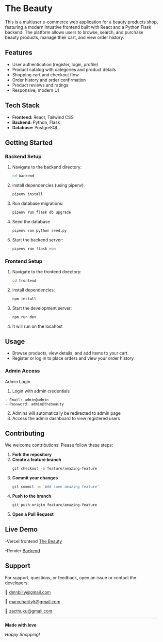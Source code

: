 # The Beauty

This is a multiuser e-commerce web application for a beauty products shop, featuring a modern intuative frontend built with React and a Python Flask backend. The platform allows users to browse, search, and purchase beauty products, manage their cart, and view order history.

## Features

- User authentication (register, login, profile)
- Product catalog with categories and product details
- Shopping cart and checkout flow
- Order history and order confirmation
- Product reviews and ratings
- Responsive, modern UI

## Tech Stack

- **Frontend:** React, Tailwind CSS
- **Backend:** Python, Flask
- **Database:** PostgreSQL

## Getting Started

### Backend Setup

1. Navigate to the backend directory:
   ```sh
   cd backend
   ```
2. Install dependencies (using pipenv):
   ```sh
   pipenv install
   ```
3. Run database migrations:
   ```sh
   pipenv run flask db upgrade
   ```
4. Seed the database
   ```sh
   pipenv run python seed.py
   ```
5. Start the backend server:
   ```sh
   pipenv run flask run
   ```

### Frontend Setup

1. Navigate to the frontend directory:
   ```sh
   cd frontend
   ```
2. Install dependencies:
   ```sh
   npm install
   ```
3. Start the development server:
   ```sh
   npm run dev
   ```
4. It will run on the locahost

## Usage

- Browse products, view details, and add items to your cart.
- Register or log in to place orders and view your order history.

### Admin Access

Admin Login

1. Login with admin credentials

```
- Email: admin@admin
- Password: admin@thebeauty
```

2. Admins will automatically be redirected to admin page
3. Access the admin dashboard to view registered users

## Contributing

We welcome contributions! Please follow these steps:

1. **Fork the repository**
2. **Create a feature branch**
   ```bash
   git checkout -b feature/amazing-feature
   ```
3. **Commit your changes**
   ```bash
   git commit -m 'Add some amazing feature'
   ```
4. **Push to the branch**
   ```bash
   git push origin feature/amazing-feature
   ```
5. **Open a Pull Request**

## Live Demo

-Vercel frontend [The Beauty](https://beauty-shop-opal.vercel.app/)

-Render [Backend](https://beauty-shop-xoxn.onrender.com/)

## Support

For support, questions, or feedback, open an issue or contact the developers:

📧 dmnbilly@gmail.com

📧 marycharity5@gmail.com

📧 zacthuku@gmail.com

---

**Made with love**

_Happy Shopping!_
